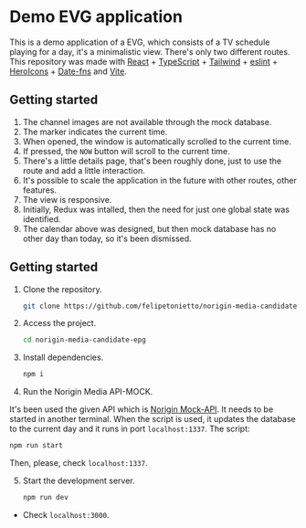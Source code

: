 # Demo EVG application

This is a demo application of a EVG, which consists of a TV schedule playing for a day, it's a minimalistic view. There's only two different routes. This repository was made with [React](https://reactjs.org) + [TypeScript](https://www.typescriptlang.org/) + [Tailwind](https://tailwindcss.com/) + [eslint](https://eslint.org/) + [HeroIcons](https://heroicons.com/) + [Date-fns](https://date-fns.org/) and [Vite](https://vitejs.dev).

## Getting started

1. The channel images are not available through the mock database.
2. The marker indicates the current time.
3. When opened, the window is automatically scrolled to the current time.
4. If pressed, the `NOW` button will scroll to the current time.
5. There's a little details page, that's been roughly done, just to use the route and add a little interaction.
6. It's possible to scale the application in the future with other routes, other features.
7. The view is responsive.
8. Initially, Redux was intalled, then the need for just one global state was identified.
9. The calendar above was designed, but then mock database has no other day than today, so it's been dismissed.

## Getting started

1. Clone the repository.

   ```bash
   git clone https://github.com/felipetonietto/norigin-media-candidate-epg
   ```

2. Access the project.

   ```bash
   cd norigin-media-candidate-epg
   ```

3. Install dependencies.

   ```bash
   npm i
   ```

4. Run the Norigin Media API-MOCK.

It's been used the given API which is [Norigin Mock-API](https://github.com/NoriginMedia/mock-api/tree/cloudberry).
It needs to be started in another terminal. When the script is used, it updates the database to the current day and it runs in port `localhost:1337`.
The script:

```bash
npm run start
```

Then, please, check `localhost:1337`.

5. Start the development server.

   ```bash
   npm run dev
   ```

- Check `localhost:3000`.
